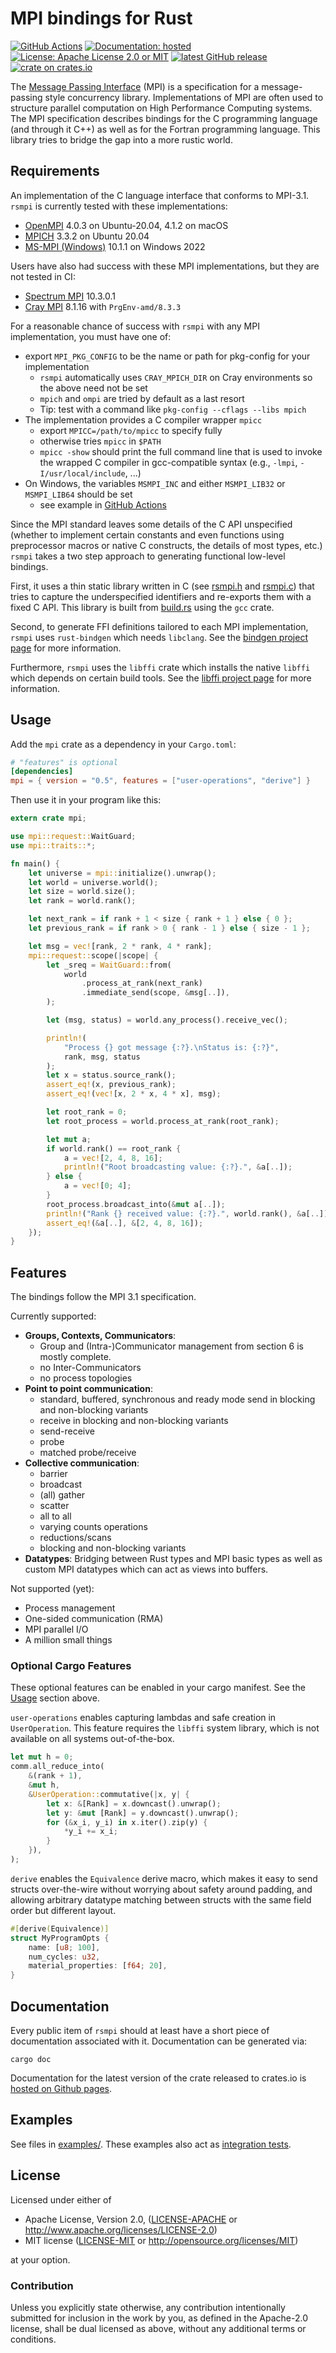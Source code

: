 # MPI bindings for Rust

[![GitHub Actions][actions-shield]][actions] [![Documentation: hosted][doc-shield]][doc] [![License: Apache License 2.0 or MIT][license-shield]][license] [![latest GitHub release][release-shield]][release] [![crate on crates.io][crate-shield]][crate]

The [Message Passing Interface][MPI] (MPI) is a specification for a
message-passing style concurrency library. Implementations of MPI are often used to structure
parallel computation on High Performance Computing systems. The MPI specification describes
bindings for the C programming language (and through it C++) as well as for the Fortran
programming language. This library tries to bridge the gap into a more rustic world.

[actions-shield]: https://github.com/rsmpi/rsmpi/workflows/Test/badge.svg
[actions]: https://github.com/rsmpi/rsmpi/actions
[doc-shield]: https://img.shields.io/badge/documentation-hosted-blue.svg?style=flat-square
[doc]: http://rsmpi.github.io/rsmpi/
[license-shield]: https://img.shields.io/badge/license-Apache_License_2.0_or_MIT-blue.svg?style=flat-square
[license]: https://github.com/rsmpi/rsmpi#license
[release-shield]: https://img.shields.io/github/release/rsmpi/rsmpi.svg?style=flat-square
[release]: https://github.com/rsmpi/rsmpi/releases/latest
[crate-shield]: https://img.shields.io/crates/v/mpi.svg?style=flat-square
[crate]: https://crates.io/crates/mpi
[MPI]: http://www.mpi-forum.org

## Requirements

An implementation of the C language interface that conforms to MPI-3.1. `rsmpi` is currently tested with these implementations:
- [OpenMPI][OpenMPI] 4.0.3 on Ubuntu-20.04, 4.1.2 on macOS
- [MPICH][MPICH] 3.3.2 on Ubuntu 20.04
- [MS-MPI (Windows)][MS-MPI] 10.1.1 on Windows 2022

Users have also had success with these MPI implementations, but they are not tested in CI:
- [Spectrum MPI][Spectrum-MPI] 10.3.0.1
- [Cray MPI][Cray-MPI] 8.1.16 with `PrgEnv-amd/8.3.3`

For a reasonable chance of success with `rsmpi` with any MPI implementation, you must have one of:

- export `MPI_PKG_CONFIG` to be the name or path for pkg-config for your implementation
  - `rsmpi` automatically uses `CRAY_MPICH_DIR` on Cray environments so the above need not be set
  - `mpich` and `ompi` are tried by default as a last resort
  - Tip: test with a command like `pkg-config --cflags --libs mpich`
- The implementation provides a C compiler wrapper `mpicc`
  - export `MPICC=/path/to/mpicc` to specify fully
  - otherwise tries `mpicc` in `$PATH`
  - `mpicc -show` should print the full command line that is used to invoke the wrapped C compiler in gcc-compatible syntax (e.g., `-lmpi`, `-I/usr/local/include`, ...)
- On Windows, the variables `MSMPI_INC` and either `MSMPI_LIB32` or `MSMPI_LIB64` should be set
  - see example in [GitHub Actions](.github/workflows/test.yaml)

Since the MPI standard leaves some details of the C API unspecified (whether to implement certain constants and even functions using preprocessor macros or native C constructs, the details of most types, etc.) `rsmpi` takes a two step approach to generating functional low-level bindings.

First, it uses a thin static library written in C (see [rsmpi.h][rsmpih] and [rsmpi.c][rsmpic]) that tries to capture the underspecified identifiers and re-exports them with a fixed C API. This library is built from [build.rs][buildrs] using the `gcc` crate.

Second, to generate FFI definitions tailored to each MPI implementation, `rsmpi` uses `rust-bindgen` which needs `libclang`. See the [bindgen project page][bindgen] for more information.

Furthermore, `rsmpi` uses the `libffi` crate which installs the native `libffi` which depends on certain build tools. See the [libffi project page][libffi] for more information.

[OpenMPI]: https://www.open-mpi.org
[MPICH]: https://www.mpich.org
[MS-MPI]: https://docs.microsoft.com/en-us/message-passing-interface/microsoft-mpi
[Spectrum-MPI]: https://www.ibm.com/us-en/marketplace/spectrum-mpi
[Cray-MPI]: https://docs.nersc.gov/development/programming-models/mpi/cray-mpich/
[rsmpih]: https://github.com/rsmpi/rsmpi/blob/master/mpi-sys/src/rsmpi.h
[rsmpic]: https://github.com/rsmpi/rsmpi/blob/master/mpi-sys/src/rsmpi.c
[buildrs]: https://github.com/rsmpi/rsmpi/blob/master/mpi-sys/build.rs
[bindgen]: https://github.com/servo/rust-bindgen
[libffi]: https://github.com/tov/libffi-rs

## Usage

Add the `mpi` crate as a dependency in your `Cargo.toml`:

```toml
# "features" is optional
[dependencies]
mpi = { version = "0.5", features = ["user-operations", "derive"] }
```

Then use it in your program like this:

```rust
extern crate mpi;

use mpi::request::WaitGuard;
use mpi::traits::*;

fn main() {
    let universe = mpi::initialize().unwrap();
    let world = universe.world();
    let size = world.size();
    let rank = world.rank();

    let next_rank = if rank + 1 < size { rank + 1 } else { 0 };
    let previous_rank = if rank > 0 { rank - 1 } else { size - 1 };

    let msg = vec![rank, 2 * rank, 4 * rank];
    mpi::request::scope(|scope| {
        let _sreq = WaitGuard::from(
            world
                .process_at_rank(next_rank)
                .immediate_send(scope, &msg[..]),
        );

        let (msg, status) = world.any_process().receive_vec();

        println!(
            "Process {} got message {:?}.\nStatus is: {:?}",
            rank, msg, status
        );
        let x = status.source_rank();
        assert_eq!(x, previous_rank);
        assert_eq!(vec![x, 2 * x, 4 * x], msg);

        let root_rank = 0;
        let root_process = world.process_at_rank(root_rank);

        let mut a;
        if world.rank() == root_rank {
            a = vec![2, 4, 8, 16];
            println!("Root broadcasting value: {:?}.", &a[..]);
        } else {
            a = vec![0; 4];
        }
        root_process.broadcast_into(&mut a[..]);
        println!("Rank {} received value: {:?}.", world.rank(), &a[..]);
        assert_eq!(&a[..], &[2, 4, 8, 16]);
    });
}
```

## Features

The bindings follow the MPI 3.1 specification.

Currently supported:

- **Groups, Contexts, Communicators**:
  - Group and (Intra-)Communicator management from section 6 is mostly complete.
  - no Inter-Communicators
  - no process topologies
- **Point to point communication**:
  - standard, buffered, synchronous and ready mode send in blocking and non-blocking variants
  - receive in blocking and non-blocking variants
  - send-receive
  - probe
  - matched probe/receive
- **Collective communication**:
  - barrier
  - broadcast
  - (all) gather
  - scatter
  - all to all
  - varying counts operations
  - reductions/scans
  - blocking and non-blocking variants
- **Datatypes**: Bridging between Rust types and MPI basic types as well as custom MPI datatypes which can act as views into buffers.

Not supported (yet):

- Process management
- One-sided communication (RMA)
- MPI parallel I/O
- A million small things


### Optional Cargo Features

These optional features can be enabled in your cargo manifest. See the [Usage](#usage) section
above.

`user-operations` enables capturing lambdas and safe creation in `UserOperation`. This feature
requires the `libffi` system library, which is not available on all systems out-of-the-box.

```rust
let mut h = 0;
comm.all_reduce_into(
    &(rank + 1),
    &mut h,
    &UserOperation::commutative(|x, y| {
        let x: &[Rank] = x.downcast().unwrap();
        let y: &mut [Rank] = y.downcast().unwrap();
        for (&x_i, y_i) in x.iter().zip(y) {
            *y_i += x_i;
        }
    }),
);
```

`derive` enables the `Equivalence` derive macro, which makes it easy to send structs
over-the-wire without worrying about safety around padding, and allowing arbitrary datatype
matching between structs with the same field order but different layout.

```rust
#[derive(Equivalence)]
struct MyProgramOpts {
    name: [u8; 100],
    num_cycles: u32,
    material_properties: [f64; 20],
}
```

## Documentation

Every public item of `rsmpi` should at least have a short piece of documentation associated with it. Documentation can be generated via:

```
cargo doc
```

Documentation for the latest version of the crate released to crates.io is [hosted on Github pages][doc].

## Examples

See files in [examples/][examples]. These examples also act as [integration tests][actions].

[examples]: https://github.com/rsmpi/rsmpi/tree/master/examples

## License

Licensed under either of

 * Apache License, Version 2.0, ([LICENSE-APACHE](LICENSE-APACHE) or http://www.apache.org/licenses/LICENSE-2.0)
 * MIT license ([LICENSE-MIT](LICENSE-MIT) or http://opensource.org/licenses/MIT)

at your option.

### Contribution

Unless you explicitly state otherwise, any contribution intentionally
submitted for inclusion in the work by you, as defined in the Apache-2.0
license, shall be dual licensed as above, without any additional terms or
conditions.
